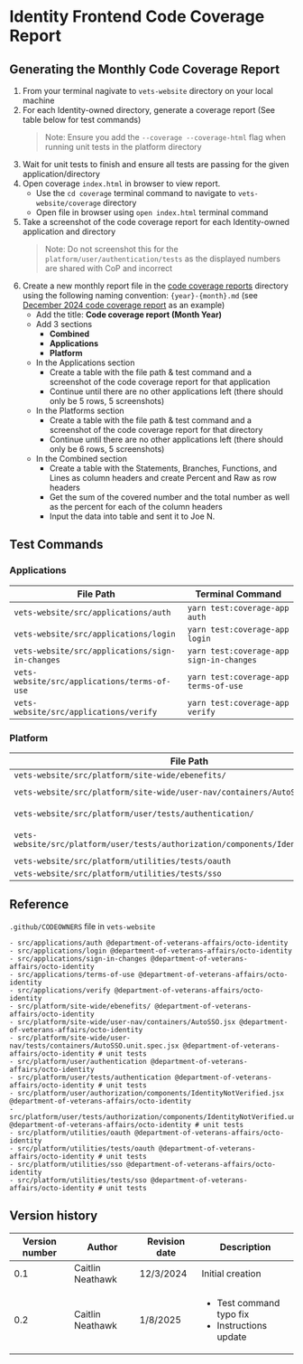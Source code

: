 # Identity Frontend Code Coverage Report

## Generating the Monthly Code Coverage Report
1. From your terminal nagivate to ```vets-website``` directory on your local machine
2. For each Identity-owned directory, generate a coverage report (See table below for test commands)
   > Note: Ensure you add the ```--coverage --coverage-html``` flag when running unit tests in the platform directory
4. Wait for unit tests to finish and ensure all tests are passing for the given application/directory
5. Open coverage ```index.html``` in browser to view report.
   - Use the ```cd coverage``` terminal command to navigate to ```vets-website/coverage``` directory
   - Open file in browser using ```open index.html``` terminal command
6. Take a screenshot of the code coverage report for each Identity-owned application and directory
   > Note: Do not screenshot this for the `platform/user/authentication/tests` as the displayed numbers are shared with CoP and incorrect
7. Create a new monthly report file in the [code coverage reports](https://github.com/department-of-veterans-affairs/va.gov-team/blob/master/products/identity/Frontend/code-coverage-reports) directory using the following naming convention: `{year}-{month}.md` (see [December 2024 code coverage report](https://github.com/department-of-veterans-affairs/va.gov-team/blob/master/products/identity/Frontend/code-coverage-reports/2024-12.md) as an example)
   - Add the title: **Code coverage report (Month Year)**
   - Add 3 sections
      - **Combined**
      - **Applications**
      - **Platform**
   - In the Applications section
      - Create a table with the file path & test command and a screenshot of the code coverage report for that application
      - Continue until there are no other applications left (there should only be 5 rows, 5 screenshots)
   - In the Platforms section
      - Create a table with the file path & test command and a screenshot of the code coverage report for that directory
      - Continue until there are no other applications left (there should only be 6 rows, 5 screenshots)
   - In the Combined section
      - Create a table with the Statements, Branches, Functions, and Lines as column headers and create Percent and Raw as row headers
      - Get the sum of the covered number and the total number as well as the percent for each of the column headers
      - Input the data into table and sent it to Joe N.

## Test Commands
### Applications
| File Path | Terminal Command |
|---|---|
| ```vets-website/src/applications/auth``` | ```yarn test:coverage-app auth``` |
| ```vets-website/src/applications/login``` | ```yarn test:coverage-app login```|
| ```vets-website/src/applications/sign-in-changes``` | ```yarn test:coverage-app sign-in-changes``` |
| ```vets-website/src/applications/terms-of-use``` | ```yarn test:coverage-app terms-of-use``` |
| ```vets-website/src/applications/verify``` | ```yarn test:coverage-app verify``` |

### Platform
| File Path | Terminal Command |
|---|---|
| ```vets-website/src/platform/site-wide/ebenefits/``` | ```yarn test:unit src/platform/site-wide/ebenefits/tests --coverage --coverage-html``` |
| ```vets-website/src/platform/site-wide/user-nav/containers/AutoSSO``` | ```yarn test:unit src/platform/site-wide/user-nav/tests/containers/AutoSSO.unit.spec.jsx --coverage --coverage-html``` |
| ```vets-website/src/platform/user/tests/authentication/``` | ```yarn test:unit src/platform/user/tests/authentication/**/*.unit.spec.js --coverage --coverage-html```|
| ```vets-website/src/platform/user/tests/authorization/components/IdentityNotVerified``` | ```yarn test:unit src/platform/user/tests/authorization/components/IdentityNotVerified.unit.spec.jsx --coverage --coverage-html``` |
| ```vets-website/src/platform/utilities/tests/oauth``` | ```yarn test:unit src/platform/utilities/tests/oauth --coverage --coverage-html``` |
| ```vets-website/src/platform/utilities/tests/sso``` | ```yarn test:unit src/platform/utilities/tests/sso --coverage --coverage-html``` |

## Reference 
`.github/CODEOWNERS` file in `vets-website`
```
- src/applications/auth @department-of-veterans-affairs/octo-identity
- src/applications/login @department-of-veterans-affairs/octo-identity
- src/applications/sign-in-changes @department-of-veterans-affairs/octo-identity
- src/applications/terms-of-use @department-of-veterans-affairs/octo-identity
- src/applications/verify @department-of-veterans-affairs/octo-identity
- src/platform/site-wide/ebenefits/ @department-of-veterans-affairs/octo-identity
- src/platform/site-wide/user-nav/containers/AutoSSO.jsx @department-of-veterans-affairs/octo-identity
- src/platform/site-wide/user-nav/tests/containers/AutoSSO.unit.spec.jsx @department-of-veterans-affairs/octo-identity # unit tests
- src/platform/user/authentication @department-of-veterans-affairs/octo-identity
- src/platform/user/tests/authentication @department-of-veterans-affairs/octo-identity # unit tests
- src/platform/user/authorization/components/IdentityNotVerified.jsx @department-of-veterans-affairs/octo-identity
- src/platform/user/tests/authorization/components/IdentityNotVerified.unit.spec.jsx @department-of-veterans-affairs/octo-identity # unit tests
- src/platform/utilities/oauth @department-of-veterans-affairs/octo-identity
- src/platform/utilities/tests/oauth @department-of-veterans-affairs/octo-identity # unit tests
- src/platform/utilities/sso @department-of-veterans-affairs/octo-identity
- src/platform/utilities/tests/sso @department-of-veterans-affairs/octo-identity # unit tests
```

## Version history
| Version number | Author | Revision date | Description |
| --- | --- | --- | --- |
| 0.1 | Caitlin Neathawk | 12/3/2024 | Initial creation |
| 0.2 | Caitlin Neathawk | 1/8/2025 | <ul><li>Test command typo fix</li><li>Instructions update</li></ul> |
